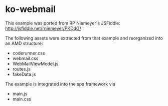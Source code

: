ko-webmail
==========

This example was ported from RP Niemeyer's JSFiddle:
http://jsfiddle.net/rniemeyer/PKDdG/

The following assets were extracted from that example and reorganized into an AMD structure:

  - coderunner.css
  - webmail.css
  - WebMailViewModel.js
  - routes.js
  - fakeData.js

The example is integrated into the spa framework via

  - main.js
  - main.css

